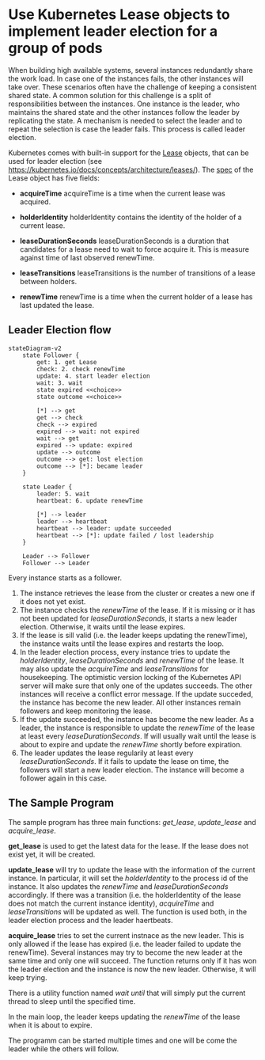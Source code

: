 # Use Kubernetes Lease objects to implement leader election for a group of pods

When building high available systems, several instances redundantly share the work load. In case one of the instances fails, the other instances will take over. These scenarios often have the challenge of keeping a consistent shared state. A common solution for this challenge is a split of responsibilities between the instances. One instance is the leader, who maintains the shared state and the other instances follow the leader by replicating the state. A mechanism is needed to select the leader and to repeat the selection is case the leader fails. This process is called leader election.

Kubernetes comes with built-in support for the [Lease](https://kubernetes.io/docs/reference/kubernetes-api/cluster-resources/lease-v1/) objects, that can be used for leader election (see https://kubernetes.io/docs/concepts/architecture/leases/). The [spec](https://kubernetes.io/docs/reference/kubernetes-api/cluster-resources/lease-v1/#LeaseSpec) of the Lease object has five fields:

- **acquireTime**
  acquireTime is a time when the current lease was acquired.

- **holderIdentity**
  holderIdentity contains the identity of the holder of a current lease.

- **leaseDurationSeconds**
  leaseDurationSeconds is a duration that candidates for a lease need to wait to force acquire it. This is measure against time of last observed renewTime.

- **leaseTransitions**
  leaseTransitions is the number of transitions of a lease between holders.

- **renewTime**
  renewTime is a time when the current holder of a lease has last updated the lease.

## Leader Election flow

```mermaid
stateDiagram-v2
    state Follower {
        get: 1. get Lease
        check: 2. check renewTime
        update: 4. start leader election
        wait: 3. wait
        state expired <<choice>>
        state outcome <<choice>>

        [*] --> get
        get --> check
        check --> expired
        expired --> wait: not expired
        wait --> get
        expired --> update: expired
        update --> outcome
        outcome --> get: lost election
        outcome --> [*]: became leader
    }

    state Leader {
        leader: 5. wait
        heartbeat: 6. update renewTime

        [*] --> leader
        leader --> heartbeat
        heartbeat --> leader: update succeeded
        heartbeat --> [*]: update failed / lost leadership
    }

    Leader --> Follower
    Follower --> Leader
```

Every instance starts as a follower.

1. The instance retrieves the lease from the cluster or creates a new one if it does not yet exist.
2. The instance checks the *renewTime* of the lease. If it is missing or it has not been updated for *leaseDurationSeconds*, it starts a new leader election. Otherwise, it waits until the lease expires.
3. If the lease is sill valid (i.e. the leader keeps updating the renewTime), the instance waits until the lease expires and restarts the loop.
4. In the leader election process, every instance tries to update the *holderIdentity*, *leaseDurationSeconds* and *renewTime* of the lease. It may also update the *acquireTime* and *leaseTransitions* for housekeeping. The optimistic version locking of the Kubernetes API server will make sure that only one of the updates succeeds. The other instances will receive a conflict error message. If the update succeded, the instance has become the new leader. All other instances remain followers and keep monitoring the lease.
5. If the update succeeded, the instance has become the new leader. As a leader, the instance is responsible to update the *renewTime* of the lease at least every *leaseDurationSeconds*. If will usually wait until the lease is about to expire and update the *renewTime* shortly before expiration.
6. The leader updates the lease regularily at least every *leaseDurationSeconds*. If it fails to update the lease on time, the followers will start a new leader election. The instance will become a follower again in this case.

## The Sample Program

The sample program has three main functions: *get_lease*, *update_lease* and *acquire_lease*.

**get_lease** is used to get the latest data for the lease. If the lease does not exist yet, it will be created.

**update_lease** will try to update the lease with the information of the current instance. In particular, it will set the *holderIdentity* to the process id of the instance. It also updates the *renewTime* and *leaseDurationSeconds* accordingly. If there was a transition (i.e. the holderIdentity of the lease does not match the current instance identity), *acquireTime* and *leaseTransitions* will be updated as well. The function is used both, in the leader election process and the leader haertbeats.

**acquire_lease** tries to set the current instnace as the new leader. This is only allowed if the lease has expired (i.e. the leader failed to update the renewTime). Several instances may try to become the new leader at the same time and only one will succeed. The function returns only if it has won the leader election and the instance is now the new leader. Otherwise, it will keep trying.

There is a utility function named *wait until* that will simply put the current thread to sleep until the specified time.

In the main loop, the leader keeps updating the *renewTime* of the lease when it is about to expire.

The programm can be started multiple times and one will be come the leader while the others will follow.
